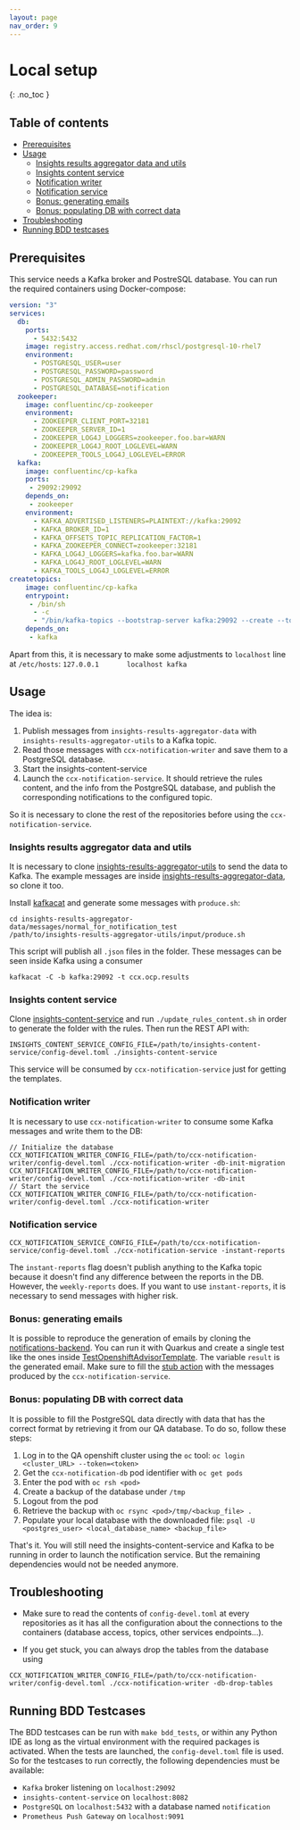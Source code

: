 ```yaml
---
layout: page
nav_order: 9
---
```

# Local setup
{: .no_toc }

## Table of contents

- [Prerequisites](#prerequisites)
- [Usage](#usage)
  * [Insights results aggregator data and utils](#insights-results-aggregator-data-and-utils)
  * [Insights content service](#insights-content-service)
  * [Notification writer](#notification-writer)
  * [Notification service](#notification-service)
  * [Bonus: generating emails](#bonus--generating-emails)
  * [Bonus: populating DB with correct data](#bonus--populating-db-with-correct-data)
- [Troubleshooting](#troubleshooting)
- [Running BDD testcases](#running-bdd-testcases)

## Prerequisites

This service needs a Kafka broker and PostreSQL database. You can run the required containers using Docker-compose:
```yaml
version: "3"
services:
  db:
    ports:
      - 5432:5432
    image: registry.access.redhat.com/rhscl/postgresql-10-rhel7
    environment:
      - POSTGRESQL_USER=user
      - POSTGRESQL_PASSWORD=password
      - POSTGRESQL_ADMIN_PASSWORD=admin
      - POSTGRESQL_DATABASE=notification
  zookeeper:
    image: confluentinc/cp-zookeeper
    environment:
      - ZOOKEEPER_CLIENT_PORT=32181
      - ZOOKEEPER_SERVER_ID=1
      - ZOOKEEPER_LOG4J_LOGGERS=zookeeper.foo.bar=WARN
      - ZOOKEEPER_LOG4J_ROOT_LOGLEVEL=WARN
      - ZOOKEEPER_TOOLS_LOG4J_LOGLEVEL=ERROR
  kafka:
    image: confluentinc/cp-kafka
    ports:
     - 29092:29092
    depends_on:
     - zookeeper
    environment:
      - KAFKA_ADVERTISED_LISTENERS=PLAINTEXT://kafka:29092
      - KAFKA_BROKER_ID=1
      - KAFKA_OFFSETS_TOPIC_REPLICATION_FACTOR=1
      - KAFKA_ZOOKEEPER_CONNECT=zookeeper:32181
      - KAFKA_LOG4J_LOGGERS=kafka.foo.bar=WARN
      - KAFKA_LOG4J_ROOT_LOGLEVEL=WARN
      - KAFKA_TOOLS_LOG4J_LOGLEVEL=ERROR
createtopics:
    image: confluentinc/cp-kafka
    entrypoint:
     - /bin/sh
      - -c
      - "/bin/kafka-topics --bootstrap-server kafka:29092 --create --topic logs --partitions 1; "/bin/kafka-topics --bootstrap-server kafka:29092 --create --topic platform.notifications.ingress --partitions 1; exit 0;"
    depends_on:
     - kafka
```

Apart from this, it is necessary to make some adjustments to `localhost` line at `/etc/hosts`:
```127.0.0.1       localhost kafka```

## Usage

The idea is:
1. Publish messages from `insights-results-aggregator-data` with `insights-results-aggregator-utils` to a Kafka topic.
2. Read those messages with `ccx-notification-writer` and save them to a PostgreSQL database.
3. Start the insights-content-service
4. Launch the `ccx-notification-service`. It should retrieve the rules content, and the info from the PostgreSQL database, and publish the corresponding notifications to the configured topic.

So it is necessary to clone the rest of the repositories before using the `ccx-notification-service`. 

### Insights results aggregator data and utils

It is necessary to clone [insights-results-aggregator-utils](https://github.com/RedHatInsights/insights-results-aggregator-utils) to send the data to Kafka. The example messages are inside [insights-results-aggregator-data](https://github.com/RedHatInsights/insights-results-aggregator-data), so clone it too.

Install [kafkacat](https://rmoff.net/2020/04/20/how-to-install-kafkacat-on-fedora/) and generate some messages with `produce.sh`:

```
cd insights-results-aggregator-data/messages/normal_for_notification_test
/path/to/insights-results-aggregator-utils/input/produce.sh
```

This script will publish all `.json` files in the folder. These messages can be seen inside Kafka using a consumer
```
kafkacat -C -b kafka:29092 -t ccx.ocp.results
```

### Insights content service

Clone [insights-content-service](https://github.com/RedHatInsights/insights-content-service) and run `./update_rules_content.sh` in order to generate the folder with the rules. Then run the REST API with:

```
INSIGHTS_CONTENT_SERVICE_CONFIG_FILE=/path/to/insights-content-service/config-devel.toml ./insights-content-service
``` 

This service will be consumed by `ccx-notification-service` just for getting the templates.

### Notification writer

It is necessary to use `ccx-notification-writer` to consume some Kafka messages and write them to the DB:

```
// Initialize the database
CCX_NOTIFICATION_WRITER_CONFIG_FILE=/path/to/ccx-notification-writer/config-devel.toml ./ccx-notification-writer -db-init-migration
CCX_NOTIFICATION_WRITER_CONFIG_FILE=/path/to/ccx-notification-writer/config-devel.toml ./ccx-notification-writer -db-init
// Start the service
CCX_NOTIFICATION_WRITER_CONFIG_FILE=/path/to/ccx-notification-writer/config-devel.toml ./ccx-notification-writer
```

### Notification service

```
CCX_NOTIFICATION_SERVICE_CONFIG_FILE=/path/to/ccx-notification-service/config-devel.toml ./ccx-notification-service -instant-reports
```

The `instant-reports` flag doesn't publish anything to the Kafka topic because it doesn't find any difference between the reports in the DB. However, the `weekly-reports` does. If you want to use `instant-reports`, it is necessary to send messages with higher risk.

### Bonus: generating emails

It is possible to reproduce the generation of emails by cloning the [notifications-backend](https://github.com/RedHatInsights/notifications-backend/). You can run it with Quarkus and create a single test like the ones inside [TestOpenshiftAdvisorTemplate](https://github.com/RedHatInsights/notifications-backend/blob/master/backend/src/test/java/com/redhat/cloud/notifications/templates/TestOpenshiftAdvisorTemplate.java#L26). The variable `result` is the generated email. Make sure to fill the [stub action](https://github.com/RedHatInsights/notifications-backend/blob/9ba06e86d69b75a7f3169cf9a950f82b762032ef/backend/src/test/java/com/redhat/cloud/notifications/TestHelpers.java#L226) with the messages produced by the `ccx-notification-service`.

### Bonus: populating DB with correct data

It is possible to fill the PostgreSQL data directly with data that has the correct format by retrieving it from our QA database. To do so, follow these steps:

1. Log in to the QA openshift cluster using the `oc` tool: `oc login <cluster_URL> --token=<token>`
2. Get the `ccx-notification-db` pod identifier with `oc get pods`
3. Enter the pod with `oc rsh <pod>`
4. Create a backup of the database under `/tmp`
5. Logout from the pod
6. Retrieve the backup with `oc rsync <pod>/tmp/<backup_file> .`
7. Populate your local database with the downloaded file: `psql -U <postgres_user> <local_database_name> <backup_file>`

That's it. You will still need the insights-content-service and Kafka to be running in order to launch the notification service. But the remaining dependencies would not be needed anymore.

## Troubleshooting

* Make sure to read the contents of `config-devel.toml` at every repositories as it has all the configuration about the connections to the containers (database access, topics, other services endpoints...).

* If you get stuck, you can always drop the tables from the database using 
```
CCX_NOTIFICATION_WRITER_CONFIG_FILE=/path/to/ccx-notification-writer/config-devel.toml ./ccx-notification-writer -db-drop-tables
```

## Running BDD Testcases

The BDD testcases can be run with `make bdd_tests`, or within any Python IDE as long as the virtual environment with the required packages is activated.
When the tests are launched, the `config-devel.toml` file is used. So for the testcases to run correctly, the following dependencies must be available:
- `Kafka` broker listening on `localhost:29092`
- `insights-content-service` on `localhost:8082`
- `PostgreSQL` on `localhost:5432` with a database named `notification`
- `Prometheus Push Gateway` on `localhost:9091`

